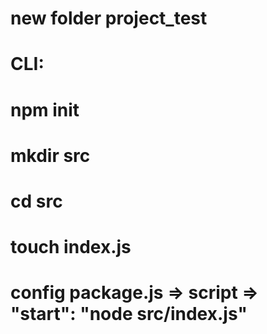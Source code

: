 # new folder project_test
# CLI:
# npm init
# mkdir src
# cd src
# touch index.js
# config package.js => script => "start": "node src/index.js"